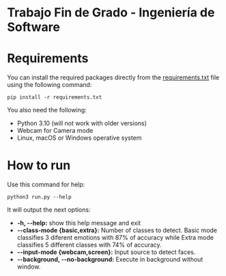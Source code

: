 # Trabajo Fin de Grado - Ingeniería de Software

# Requirements
You can install the required packages directly from the [requirements.txt](./requirements.txt) file using the following command:

	pip install -r requirements.txt

You also need the following:
- Python 3.10 (will not work with older versions)
- Webcam for Camera mode
- Linux, macOS or Windows operative system


# How to run

Use this command for help:

	python3 run.py --help

It will output the next options: 

- **-h, --help:** show this help message and exit
- **--class-mode {basic,extra}:** Number of classes to detect. Basic mode classifies 3 diferent emotions with 87% of accuracy while Extra mode classifies 5 different classes with 74% of accuracy.
- **--input-mode {webcam,screen}:** Input source to detect faces.
- **--background, --no-background:** Execute in background without window.


